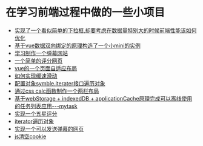 在学习前端过程中做的一些小项目
===
* [实现了一个看似简单的下拉框,却要考虑在数据量特别大的时候前端性能该如何优化](https://github.com/hux1ao/-/tree/master/%E7%AC%94%E8%AF%95-%E4%B8%8B%E6%8B%89%E6%A1%86)
* [基于vue数据双向绑定的原理构造了一个小mini的实例](https://github.com/hux1ao/-/tree/master/vue/vue%E6%95%B0%E6%8D%AE%E5%8F%8C%E5%90%91%E7%BB%91%E5%AE%9A%E5%8E%9F%E7%90%86%E5%AE%9E%E4%BE%8B)
* [学习制作一个弹幕网站](https://github.com/hux1ao/-/blob/master/danmu.html)
* [一个简单的评分网页](https://github.com/hux1ao/-/blob/master/star.html)
* [vue的一个页面自适应布局](https://github.com/hux1ao/-/blob/master/%E6%95%B4%E9%A1%B5%E9%AB%98%E5%BA%A6%E8%87%AA%E9%80%82%E5%BA%94.vue)
* [如何实现缓速滑动](https://github.com/hux1ao/Front-end/blob/master/%E7%BC%93%E9%80%9F%E6%BB%91%E5%8A%A8/%E7%BC%93%E9%80%9F%E6%BB%91%E5%8A%A8.html)
* [配置对象symble.iterater接口遍历对象](https://github.com/hux1ao/-/blob/master/%E9%81%8D%E5%8E%86%E5%AF%B9%E8%B1%A1.html)
* [通过css calc函数制作一个两栏布局](https://github.com/hux1ao/-/blob/master/css-calc.html)
* [基于webStorage + indexedDB + applicationCache原理完成可以离线使用的任务列表应用---mytask](https://github.com/hux1ao/-/tree/master/mytask)
* [实现一个五星评分](https://github.com/hux1ao/Front-end/blob/master/%E8%AF%84%E6%98%9F/star.html)
* [iterator遍历对象](https://github.com/hux1ao/Front-end/blob/master/iterator%E9%81%8D%E5%8E%86%E5%AF%B9%E8%B1%A1/%E9%81%8D%E5%8E%86%E5%AF%B9%E8%B1%A1.html)
* [实现一个可以发送弹幕的网页](https://github.com/hux1ao/Front-end/blob/master/%E5%BC%B9%E5%B9%95/danmu.html)
* [js清空cookie](https://github.com/hux1ao/Front-end/blob/master/js%E6%B8%85%E7%A9%BAcookie/index.js)